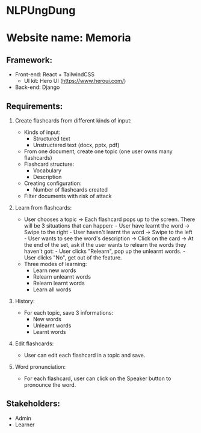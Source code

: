 # NLPUngDung

# Website name: Memoria

## Framework:
- Front-end: React + TailwindCSS
    - UI kit: Hero UI (https://www.heroui.com/)
- Back-end: Django

## Requirements:
1. Create flashcards from different kinds of input:
    - Kinds of input:
        - Structured text
        - Unstructered text (docx, pptx, pdf)
    - From one document, create one topic (one user owns many flashcards)
    - Flashcard structure:
        - Vocabulary
        - Description
    - Creating configuration:
        - Number of flashcards created
    - Filter documents with risk of attack
2. Learn from flashcards:
    - User chooses a topic
        -> Each flashcard pops up to the screen. There will be 3 situations that can happen:
            - User have learnt the word -> Swipe to the right
            - User haven't learnt the word -> Swipe to the left
            - User wants to see the word's description -> Click on the card
        -> At the end of the set, ask if the user wants to relearn the words they haven't got:
            - User clicks "Relearn", pop up the unlearnt words.
            - User clicks "No", get out of the feature.
    - Three modes of learning:
        - Learn new words
        - Relearn unlearnt words
        - Relearn learnt words
        - Learn all words
3. History:
    - For each topic, save 3 informations:
        - New words
        - Unlearnt words
        - Learnt words

4. Edit flashcards:
    - User can edit each flashcard in a topic and save.

5. Word pronunciation:
    - For each flashcard, user can click on the Speaker button to pronounce the word.    

## Stakeholders:
- Admin
- Learner